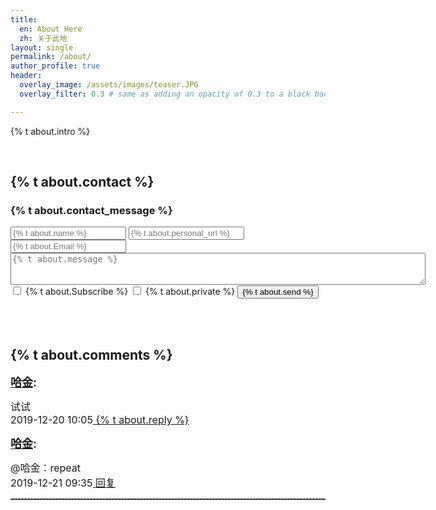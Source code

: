 ```yaml
---
title: 
  en: About Here
  zh: 关于此地
layout: single
permalink: /about/
author_profile: true
header:
  overlay_image: /assets/images/teaser.JPG
  overlay_filter: 0.3 # same as adding an opacity of 0.3 to a black background

---
```


<p>{% t about.intro %}</p>

<html>
<br>
  <h2 class="archive__subtitle">{% t about.contact %}</h2>
  <h3>{% t about.contact_message %}</h3>
  <form id="second" method="post" action="https://getsimpleform.com/messages?form_api_token=bce488d72133f1c308485c01fad8b4bb" >
        <input name="redirect_to" type="hidden" id="name" value="https://hatchin.netlify.com{{site.baseurl}}/thankyou">
        <input type="text" placeholder="{% t about.name %}" name="name" required>
        <input type="text" placeholder="{% t about.personal_url %}" name="link" >
        <input type="email" placeholder="{% t about.Email %}" name="replyto_" required >
        <textarea form ="second" name="message" rows = "3" cols = "80" placeholder="{% t about.message %}"></textarea>
        <input type="checkbox" name="Subscribe" value="Add me"> {% t about.Subscribe %}<label for="Subscribe"></label>
        <input type="checkbox" name="Private" value="Add me"> {% t about.private %}
        <label for="Private">
        </label>
        <input type="submit" value="{% t about.send %}">
    </form>
<br>
<br>
<div class="page__innerwrap"><h2>{% t about.comments %}</h2>
	<div class="comment" id="comment-1">
		<b><font size="4em"><a href="https://hatchin.netlify.com/" target="_blank">哈金</a>:</font></b>
			<p class="aboutcomment"><font size="3.5em"> 试试</font><br>
				<font size="3em">2019-12-20 10:05<a href="{{ "/about/#Contact" | prepend: site.baseurl  }}">   {% t about.reply %}</a></font>
		</p>	
		<b><font size="4em"><a class="replytitle" href="https://hatchin.netlify.com/" target="_blank">哈金</a>:</font></b>
				<p class="replycomment"><font size="3.5em"> @哈金：repeat</font> <br>
				<font size="3em">2019-12-21 09:35<a href="{{ "/about/#Contact" | prepend: site.baseurl  }}">   回复</a></font>
		</p>
	</div>		
</div>
		<hr style="height:1px;border:none;border-top:1px dashed grey;">

</html>
